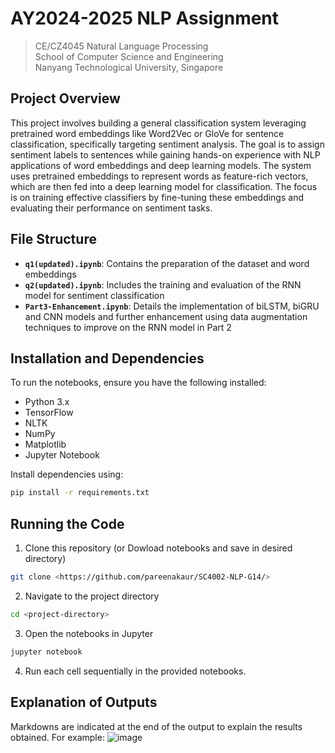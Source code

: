 # AY2024-2025 NLP Assignment
> CE/CZ4045 Natural Language Processing \
> School of Computer Science and Engineering \
> Nanyang Technological University, Singapore

## Project Overview
This project involves building a general classification system leveraging pretrained word embeddings like Word2Vec or GloVe for sentence classification, specifically targeting sentiment analysis. The goal is to assign sentiment labels to sentences while gaining hands-on experience with NLP applications of word embeddings and deep learning models. The system uses pretrained embeddings to represent words as feature-rich vectors, which are then fed into a deep learning model for classification. The focus is on training effective classifiers by fine-tuning these embeddings and evaluating their performance on sentiment tasks. 

## File Structure
- **`q1(updated).ipynb`**: Contains the preparation of the dataset and word embeddings 
- **`q2(updated).ipynb`**: Includes the training and evaluation of the RNN model for sentiment classification
- **`Part3-Enhancement.ipynb`**: Details the implementation of biLSTM, biGRU and CNN models and further enhancement using data augmentation techniques to improve on the RNN model in Part 2

## Installation and Dependencies
To run the notebooks, ensure you have the following installed:
- Python 3.x
- TensorFlow
- NLTK
- NumPy
- Matplotlib
- Jupyter Notebook

Install dependencies using:
```bash
pip install -r requirements.txt
```

## Running the Code
1. Clone this repository (or Dowload notebooks and save in desired directory)
```bash
git clone <https://github.com/pareenakaur/SC4002-NLP-G14/>
```
2. Navigate to the project directory
```bash
cd <project-directory>
```
3. Open the notebooks in Jupyter 
```bash
jupyter notebook
```
4. Run each cell sequentially in the provided notebooks.

## Explanation of Outputs
Markdowns are indicated at the end of the output to explain the results obtained. For example:
![image](https://github.com/user-attachments/assets/d8154175-8acb-479e-ac21-8d0da5f563a0)



